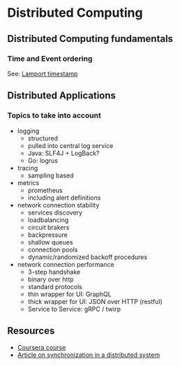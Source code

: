 # Distributed Computing

## Distributed Computing fundamentals

### Time and Event ordering

See: [Lamport timestamp](https://en.wikipedia.org/wiki/Lamport_timestamps)

## Distributed Applications

### Topics to take into account

* logging 
    * structured
    * pulled into central log service
    * Java: SLF4J + LogBack?
    * Go: logrus
* tracing 
    * sampling based
* metrics
    * prometheus
    * including alert definitions
* network connection stability
    * services discovery
    * loadbalancing
    * circuit brakers
    * backpressure
    * shallow queues
    * connection pools
    * dynamic/randomized backoff procedures
* network connection performance
    * 3-step handshake
    * binary over http
    * standard protocols
    * thin wrapper for UI: GraphQL
    * thick wrapper for UI: JSON over HTTP (restful)
    * Service to Service: gRPC / twirp

## Resources

* [Coursera course](https://www.coursera.org/learn/cloud-computing)
* [Article on synchronization in a distributed system](https://8thlight.com/blog/rylan-dirksen/2013/10/04/synchronization-in-a-distributed-system.html)